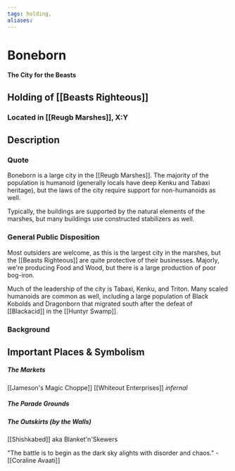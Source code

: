 ```yaml
---
tags: holding,
aliases:
---
```

# Boneborn
#### The City for the Beasts
## Holding of [[Beasts Righteous]]
### Located in [[Reugb Marshes]], X:Y
## Description
### Quote

Boneborn is a large city in the [[Reugb Marshes]]. The majority of the population is humanoid (generally locals have deep Kenku and Tabaxi heritage), but the laws of the city require support for non-humanoids as well.

Typically, the buildings are supported by the natural elements of the marshes, but many buildings use constructed stabilizers as well.

### General Public Disposition

Most outsiders are welcome, as this is the largest city in the marshes, but the [[Beasts Righteous]] are quite protective of their businesses. Majorly, we're producing Food and Wood, but there is a large production of poor bog-iron.

Much of the leadership of the city is Tabaxi, Kenku, and Triton. Many scaled humanoids are common as well, including a large population of Black Kobolds and Dragonborn that migrated south after the defeat of [[Blackacid]] in the [[Huntyr Swamp]].

### Background
## Important Places & Symbolism

##### The Markets
[[Jameson's Magic Choppe]]
[[Whiteout Enterprises]] *infernal* 

##### The Parade Grounds

##### The Outskirts (by the Walls)
[[Shishkabed]] aka Blanket'n'Skewers



"The battle is to begin as the dark sky alights with disorder and chaos." - [[Coraline Avaati]]